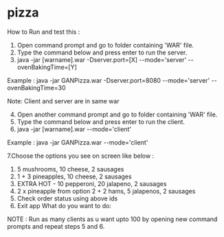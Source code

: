 # pizza

How to Run and test this :

1. Open command prompt and go to folder containing 'WAR' file.
2. Type the command below and press enter to run the server.
3. java -jar [warname].war -Dserver.port=[X] --mode='server' --ovenBakingTime=[Y]

Example : java -jar GANPizza.war -Dserver.port=8080 --mode='server' --ovenBakingTime=30

Note: Client and server are in same war

4. Open another command prompt and go to folder containing 'WAR' file.
5. Type the command below and press enter to run the client.
6. java -jar [warname].war --mode='client'

Example : java -jar GANPizza.war --mode='client'

7.Choose the options you see on screen like below :

1. 5 mushrooms, 10 cheese, 2 sausages
2. 1 + 3 pineapples, 10 cheese, 2 sausages
3. EXTRA HOT - 10 pepperoni, 20 jalapeno, 2 sausages
4. 2 x pineapple from option 2 + 2 hams, 5 jalapenos, 2 sausages
5. Check order status using above ids
6. Exit app
What do you want to do: 

NOTE : Run as many clients as u want upto 100 by opening new command prompts and repeat steps 5 and 6.
